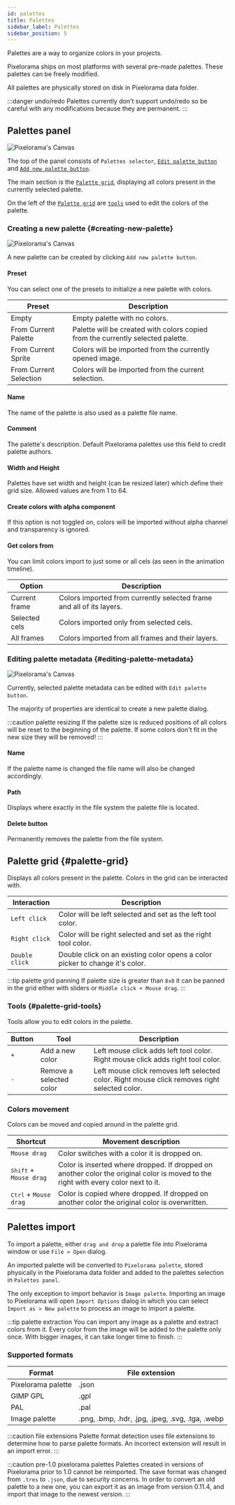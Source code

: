 ```yaml
---
id: palettes
title: Palettes
sidebar_label: Palettes
sidebar_position: 5
---
```


Palettes are a way to organize colors in your projects.

Pixelorama ships on most platforms with several pre-made palettes. These palettes can be freely modified.

All palettes are physically stored on disk in Pixelorama data folder.

:::danger undo/redo
Palettes currently don't support undo/redo so be careful with any modifications because they are permanent.
:::

## Palettes panel
![Pixelorama's Canvas](../../static/img/palettes-panel.png)

The top of the panel consists of `Palettes selector`, [`Edit palette button`](#editing-palette-metadata) and [`Add new palette button`](#creating-new-palette).

The main section is the [`Palette grid`](#palette-grid), displaying all colors present in the currently selected palette.

On the left of the [`Palette grid`](#palette-grid) are [`tools`](#palette-grid-tools) used to edit the colors of the palette.

### Creating a new palette {#creating-new-palette}
![Pixelorama's Canvas](../../static/img/palette-create.png)

A new palette can be created by clicking `Add new palette button`.

#### Preset
You can select one of the presets to initialize a new palette with colors.

| Preset | Description |
| ------ | ----------- |
| Empty | Empty palette with no colors. |
| From Current Palette | Palette will be created with colors copied from the currently selected palette. |
| From Current Sprite | Colors will be imported from the currently opened image. |
| From Current Selection | Colors will be imported from the current selection. |

#### Name
The name of the palette is also used as a palette file name.

#### Comment
The palette's description. Default Pixelorama palettes use this field to credit palette authors.

#### Width and Height
Palettes have set width and height (can be resized later) which define their grid size. Allowed values are from 1 to 64.

#### Create colors with alpha component
If this option is not toggled on, colors will be imported without alpha channel and transparency is ignored.

#### Get colors from

You can limit colors import to just some or all cels (as seen in the animation timeline).

| Option | Description |
| ------ | ----------- |
| Current frame | Colors imported from currently selected frame and all of its layers.  |
| Selected cels | Colors imported only from selected cels. |
| All frames | Colors imported from all frames and their layers. |

### Editing palette metadata {#editing-palette-metadata}
![Pixelorama's Canvas](../../static/img/palette-edit.png)

Currently, selected palette metadata can be edited with `Edit palette button`.

The majority of properties are identical to create a new palette dialog.

:::caution palette resizing
If the palette size is reduced positions of all colors will be reset to the beginning of the palette. If some colors don't fit in the new size they will be removed!
:::

#### Name
If the palette name is changed the file name will also be changed accordingly.

#### Path
Displays where exactly in the file system the palette file is located.

#### Delete button
Permanently removes the palette from the file system.

## Palette grid {#palette-grid}

Displays all colors present in the palette. Colors in the grid can be interacted with.

| Interaction | Description |
| ----------- | ----------- |
| `Left click` | Color will be left selected and set as the left tool color. |
| `Right click` | Color will be right selected and set as the right tool color. |
| `Double click` | Double click on an existing color opens a color picker to change it's color. |

:::tip palette grid panning
If palette size is greater than `8x8` it can be panned in the grid either with sliders or `Middle click + Mouse drag`.
:::

### Tools {#palette-grid-tools}
Tools allow you to edit colors in the palette.

| Button | Tool | Description |
| -----  | ---- | ----------- |
| `+` | Add a new color | Left mouse click adds left tool color. Right mouse click adds right tool color. |
| `-` | Remove a selected color | Left mouse click removes left selected color. Right mouse click removes right selected color. |

### Colors movement
Colors can be moved and copied around in the palette grid.

| Shortcut | Movement description |
| -------- | --------  |
| `Mouse drag` | Color switches with a color it is dropped on. |
| <kbd>Shift</kbd> + `Mouse drag` | Color is inserted where dropped. If dropped on another color the original color is moved to the right with every color next to it.  |
| <kbd>Ctrl</kbd> + `Mouse drag` | Color is copied where dropped. If dropped on another color the original color is overwritten.  |

## Palettes import
To import a palette, either `drag and drop` a palette file into Pixelorama window or use `File > Open` dialog.

An imported palette will be converted to `Pixelorama palette`, stored physically in the Pixelorama data folder and added to the palettes selection in `Palettes panel`.

The only exception to import behavior is `Image palette`. Importing an image to Pixelorama will open `Import Options` dialog in which you can select `Import as > New palette` to process an image to import a palette.

:::tip palette extraction
You can import any image as a palette and extract colors from it. Every color from the image will be added to the palette only once. With bigger images, it can take longer time to finish.
:::

### Supported formats

| Format | File extension |
| -------- | --------  |
| Pixelorama palette | .json |
| GIMP GPL | .gpl |
| PAL | .pal |
| Image palette | .png, .bmp, .hdr, .jpg, .jpeg, .svg, .tga, .webp |

:::caution file extensions
Palette format detection uses file extensions to determine how to parse palette formats. An incorrect extension will result in an import error.
:::

:::caution pre-1.0 pixelorama palettes
Palettes created in versions of Pixelorama prior to 1.0 cannot be reimported. The save format was changed from `.tres` to `.json`, due to security concerns. In order to convert an old palette to a new one, you can export it as an image from version 0.11.4, and import that image to the newest version.
:::
